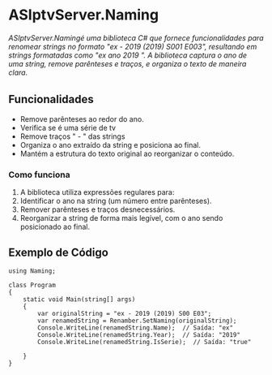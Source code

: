 # ASIptvServer.Naming

###### ASIptvServer.Namingé uma biblioteca C# que fornece funcionalidades para renomear strings no formato "ex - 2019 (2019) S001 E003", resultando em strings formatadas como "ex ano 2019 ". A biblioteca captura o ano de uma string, remove parênteses e traços, e organiza o texto de maneira clara.

## Funcionalidades
* Remove parênteses ao redor do ano.
* Verifica se é uma série de tv
* Remove traços " - " das strings
* Organiza o ano extraído da string e posiciona ao final.   
* Mantém a estrutura do texto original ao reorganizar o conteúdo.

### Como funciona

1. A biblioteca utiliza expressões regulares para:
2. Identificar o ano na string (um número entre parênteses).
3. Remover parênteses e traços desnecessários.
4. Reorganizar a string de forma mais legível, com o ano sendo posicionado ao final.



## Exemplo de Código

```
using Naming;

class Program
{
    static void Main(string[] args)
    {
        var originalString = "ex - 2019 (2019) S00 E03";
        var renamedString = Renamber.SetNaming(originalString);
        Console.WriteLine(renamedString.Name);  // Saída: "ex"
        Console.WriteLine(renamedString.Year);  // Saída: "2019"
        Console.WriteLine(renamedString.IsSerie);  // Saída: "true"
        
    }
}

```
